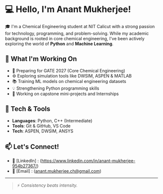 # 💻 Hello, I'm Anant Mukherjee!

🎓 I'm a Chemical Engineering student at NIT Calicut with a strong passion for technology, programming, and problem-solving. While my academic background is rooted in core chemical engineering, I've been actively exploring the world of **Python** and **Machine Learning**.

## 🚀 What I'm Working On
- 🔬 Preparing for GATE 2027 (Core Chemical Engineering)
- ⚙️ Exploring simulation tools like DWSIM, ASPEN & MATLAB
- 📚 Training ML models on chemical engineering datasets
- 💡 Strengthening Python programming skills
- 🔧 Working on capstone mini-projects and Internships

## 🧠 Tech & Tools
- **Languages**: Python, C++ (Intermediate)
- **Tools**: Git & GitHub, VS Code
- **Tech**: ASPEN, DWSIM, ANSYS

## 📫 Let's Connect!
- 🔗 [LinkedIn] : (https://www.linkedin.com/in/anant-mukherjee-954b27367/)
- 📧 [Email] : (anant.mukherjee.ch@gmail.com)

---

> ⚡ *Consistency beats intensity.* 

